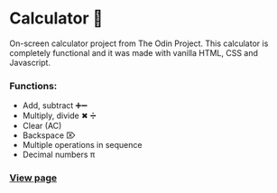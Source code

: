 # Calculator 🔢
On-screen calculator project from The Odin Project. This calculator is completely functional and it was made with vanilla HTML, CSS and Javascript.<br>
### Functions:
- Add, subtract ➕➖
- Multiply, divide ✖ ➗
- Clear (AC)
- Backspace ⌦
- Multiple operations in sequence
- Decimal numbers π
### **[View page](https://jv-aquino.github.io/Calculator/)**
